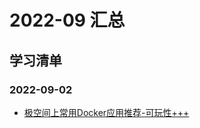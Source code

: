 # 2022-09 汇总
## 学习清单
### 2022-09-02
* [极空间上常用Docker应用推荐-可玩性+++](./2022-09-02/极空间上常用Docker应用推荐-可玩性+++.md)
